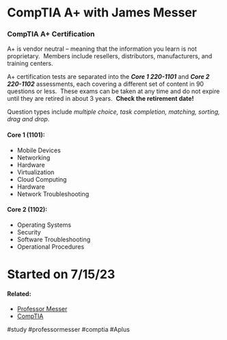 # CompTIA A+ with James Messer

### CompTIA A+ Certification

A+ is vendor neutral – meaning that the information you learn is not proprietary.  Members include resellers, distributors, manufacturers, and training centers.

A+ certification tests are separated into the ***Core 1 220-1101*** and ***Core 2 220-1102*** assessments, each covering a different set of content in 90 questions or less.  These exams can be taken at any time and do not expire until they are retired in about 3 years.  **Check the retirement date!**

Question types include *multiple choice, task completion, matching, sorting, drag and drop*.

#### Core 1 (1101):

- Mobile Devices
- Networking
- Hardware
- Virtualization
- Cloud Computing
- Hardware
- Network Troubleshooting

#### Core 2 (1102):

- Operating Systems
- Security
- Software Troubleshooting
- Operational Procedures

# Started on 7/15/23

#### Related:
- [Professor Messer](https://www.professormesser.com/free-a-plus-training/220-1101/220-1101-video/how-to-pass-your-220-1101-and-220-1102/ "Professor Messer A+ Guide")
- [CompTIA](https://www.comptia.org/ "CompTIA Homepage")

#study #professormesser #comptia #Aplus 